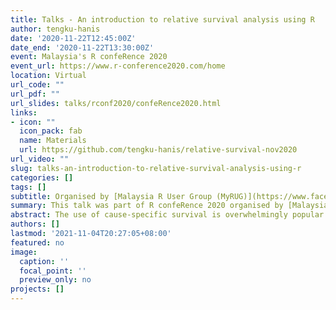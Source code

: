 ```yaml
---
title: Talks - An introduction to relative survival analysis using R
author: tengku-hanis
date: '2020-11-22T12:45:00Z'
date_end: '2020-11-22T13:30:00Z'
event: Malaysia's R confeRence 2020
event_url: https://www.r-conference2020.com/home
location: Virtual
url_code: ""
url_pdf: ""
url_slides: talks/rconf2020/confeRence2020.html
links:
- icon: ""
  icon_pack: fab
  name: Materials
  url: https://github.com/tengku-hanis/relative-survival-nov2020
url_video: ""
slug: talks-an-introduction-to-relative-survival-analysis-using-r
categories: []
tags: []
subtitle: Organised by [Malaysia R User Group (MyRUG)](https://www.facebook.com/rusergroupmalaysia/)
summary: This talk was part of R confeRence 2020 organised by [Malaysia R User Group (MyRUG)](https://www.facebook.com/rusergroupmalaysia/).
abstract: The use of cause-specific survival is overwhelmingly popular. In contrast, the relative survival approach is almost unknown despite some of its advantages over the cause-specific survival. This talk aims to cover an introduction to relative survival, strengths and limitations of both cause-specific and relative survival approaches, and provide a brief demonstration of relative survival analysis in R. 
authors: []
lastmod: '2021-11-04T20:27:05+08:00'
featured: no
image: 
  caption: ''
  focal_point: ''
  preview_only: no
projects: []
---
```

